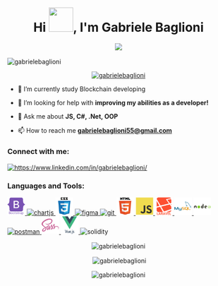 <h1 align="center">Hi <img src="https://github.com/mitul3737/mitul3737/blob/main/Wave.gif" height="55px" width="55px">, I'm Gabriele Baglioni</h1>
<p align="center">
    <img src="https://readme-typing-svg.herokuapp.com?color=Green&width=380&font=bold&height=85&lines=Nice+To+Meet+You+...;I'm+a+web+developer+from+Italy;I+hope+you+will+find...;...my+profile+interesting!&center=true"></a>

</p>

<p align="left"> <img src="https://komarev.com/ghpvc/?username=gabrielebaglioni&label=Profile%20views&color=0e75b6&style=flat" alt="gabrielebaglioni" /> </p>

<p align="center"> <a href="https://github.com/ryo-ma/github-profile-trophy"><img src="https://github-profile-trophy.vercel.app/?username=gabrielebaglioni" alt="gabrielebaglioni" /></a> </p>

- 🔭 I’m currently study Blockchain developing 

- 🤝 I’m looking for help with **improving my abilities as a developer!**

- 💬 Ask me about **JS, C#, .Net, OOP**

- 📫 How to reach me **gabrielebaglioni55@gmail.com**


<h3 align="left">Connect with me:</h3>
<p align="left">
<a href="https://www.linkedin.com/in/gabrielebaglioni/)" target="blank"><img align="center" src="https://raw.githubusercontent.com/rahuldkjain/github-profile-readme-generator/master/src/images/icons/Social/linked-in-alt.svg" alt="https://www.linkedin.com/in/gabrielebaglioni/" height="30" width="40" /></a>
</p>

<h3 align="left">Languages and Tools:</h3>
<p align="left"> <a href="https://getbootstrap.com" target="_blank" rel="noreferrer"> <img src="https://raw.githubusercontent.com/devicons/devicon/master/icons/bootstrap/bootstrap-plain-wordmark.svg" alt="bootstrap" width="40" height="40"/> </a> <a href="https://www.chartjs.org" target="_blank" rel="noreferrer"> <img src="https://www.chartjs.org/media/logo-title.svg" alt="chartjs" width="40" height="40"/> </a> <a href="https://www.w3schools.com/css/" target="_blank" rel="noreferrer"> <img src="https://raw.githubusercontent.com/devicons/devicon/master/icons/css3/css3-original-wordmark.svg" alt="css3" width="40" height="40"/> </a> <a href="https://www.figma.com/" target="_blank" rel="noreferrer"> <img src="https://www.vectorlogo.zone/logos/figma/figma-icon.svg" alt="figma" width="40" height="40"/> </a> <a href="https://git-scm.com/" target="_blank" rel="noreferrer"> <img src="https://www.vectorlogo.zone/logos/git-scm/git-scm-icon.svg" alt="git" width="40" height="40"/> </a> <a href="https://www.w3.org/html/" target="_blank" rel="noreferrer"> <img src="https://raw.githubusercontent.com/devicons/devicon/master/icons/html5/html5-original-wordmark.svg" alt="html5" width="40" height="40"/> </a> <a href="https://developer.mozilla.org/en-US/docs/Web/JavaScript" target="_blank" rel="noreferrer"> <img src="https://raw.githubusercontent.com/devicons/devicon/master/icons/javascript/javascript-original.svg" alt="javascript" width="40" height="40"/> </a> <a href="https://laravel.com/" target="_blank" rel="noreferrer"> <img src="https://raw.githubusercontent.com/devicons/devicon/master/icons/laravel/laravel-plain-wordmark.svg" alt="laravel" width="40" height="40"/> </a> <a href="https://www.mysql.com/" target="_blank" rel="noreferrer"> <img src="https://raw.githubusercontent.com/devicons/devicon/master/icons/mysql/mysql-original-wordmark.svg" alt="mysql" width="40" height="40"/> </a> <a href="https://nodejs.org" target="_blank" rel="noreferrer"> <img src="https://raw.githubusercontent.com/devicons/devicon/master/icons/nodejs/nodejs-original-wordmark.svg" alt="nodejs" width="40" height="40"/> </a> <a href="https://postman.com" target="_blank" rel="noreferrer"> <img src="https://www.vectorlogo.zone/logos/getpostman/getpostman-icon.svg" alt="postman" width="40" height="40"/> </a> <a href="https://sass-lang.com" target="_blank" rel="noreferrer"> <img src="https://raw.githubusercontent.com/devicons/devicon/master/icons/sass/sass-original.svg" alt="sass" width="40" height="40"/> </a> <a href="https://vuejs.org/" target="_blank" rel="noreferrer"> <img src="https://raw.githubusercontent.com/devicons/devicon/master/icons/vuejs/vuejs-original-wordmark.svg" alt="vuejs" width="40" height="40"/> </a
<a href="https://docs.soliditylang.org/en/v0.8.17/" target="_blank" rel="noreferrer"> 
  <img src="https://cdn.jsdelivr.net/gh/devicons/devicon/icons/solidity/solidity-original.svg" alt="solidity" width="40" height="40"/> </a>   
</p>

<p align="center"><img align="center" src="https://github-readme-stats.vercel.app/api/top-langs?username=gabrielebaglioni&show_icons=true&locale=en&layout=compact" alt="gabrielebaglioni" /></p>

<p align="center">&nbsp;<img align="center" src="https://github-readme-stats.vercel.app/api?username=gabrielebaglioni&show_icons=true&locale=en" alt="gabrielebaglioni" /></p>

<p align="center"><img align="center" src="https://github-readme-streak-stats.herokuapp.com/?user=gabrielebaglioni&" alt="gabrielebaglioni" /></p>
